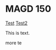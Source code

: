 # MAGD 150

[Test](https://armstrontg11.github.io/MAGD-150-Assignments/blob/master/READMEs18magd150lab05_Armstrong.md)
[Test2](https://github.com/armstrontg11/MAGD-150-Assignments.git)

This is text.

more te
